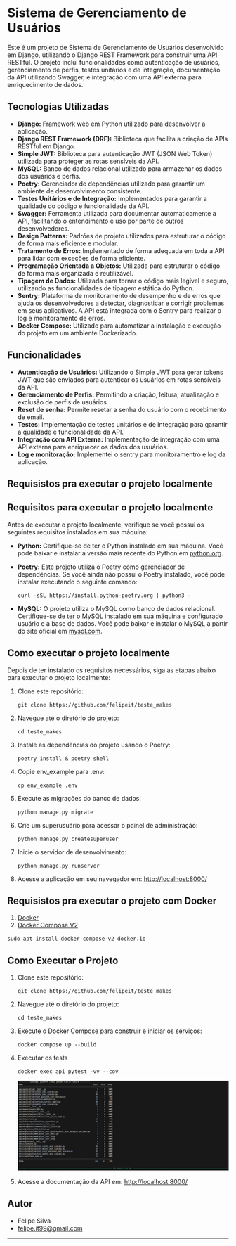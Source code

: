 # Sistema de Gerenciamento de Usuários

Este é um projeto de Sistema de Gerenciamento de Usuários desenvolvido em Django, utilizando o Django REST Framework para construir uma API RESTful. O projeto inclui funcionalidades como autenticação de usuários, gerenciamento de perfis, testes unitários e de integração, documentação da API utilizando Swagger, e integração com uma API externa para enriquecimento de dados.

## Tecnologias Utilizadas

- **Django:** Framework web em Python utilizado para desenvolver a aplicação.
- **Django REST Framework (DRF):** Biblioteca que facilita a criação de APIs RESTful em Django.
- **Simple JWT:** Biblioteca para autenticação JWT (JSON Web Token) utilizada para proteger as rotas sensíveis da API.
- **MySQL:** Banco de dados relacional utilizado para armazenar os dados dos usuários e perfis.
- **Poetry:** Gerenciador de dependências utilizado para garantir um ambiente de desenvolvimento consistente.
- **Testes Unitários e de Integração:** Implementados para garantir a qualidade do código e funcionalidade da API.
- **Swagger:** Ferramenta utilizada para documentar automaticamente a API, facilitando o entendimento e uso por parte de outros desenvolvedores.
- **Design Patterns:** Padrões de projeto utilizados para estruturar o código de forma mais eficiente e modular.
- **Tratamento de Erros:** Implementado de forma adequada em toda a API para lidar com exceções de forma eficiente.
- **Programação Orientada a Objetos:** Utilizada para estruturar o código de forma mais organizada e reutilizável.
- **Tipagem de Dados:** Utilizada para tornar o código mais legível e seguro, utilizando as funcionalidades de tipagem estática do Python.
- **Sentry:** Plataforma de monitoramento de desempenho e de erros que ajuda os desenvolvedores a detectar, diagnosticar e corrigir problemas em seus aplicativos. A API está integrada com o Sentry para realizar o log e monitoramento de erros.
- **Docker Compose:** Utilizado para automatizar a instalação e execução do projeto em um ambiente Dockerizado.


## Funcionalidades

- **Autenticação de Usuários:** Utilizando o Simple JWT para gerar tokens JWT que são enviados para autenticar os usuários em rotas sensíveis da API.
- **Gerenciamento de Perfis:** Permitindo a criação, leitura, atualização e exclusão de perfis de usuários.
- **Reset de senha:** Permite resetar a senha do usuário com o recebimento de email.
- **Testes:** Implementação de testes unitários e de integração para garantir a qualidade e funcionalidade da API.
- **Integração com API Externa:** Implementação de integração com uma API externa para enriquecer os dados dos usuários.
- **Log e monitoração:** Implementei o sentry para monitoramentro e log da aplicação.

## Requisistos pra executar o projeto localmente

## Requisitos para executar o projeto localmente

Antes de executar o projeto localmente, verifique se você possui os seguintes requisitos instalados em sua máquina:

- **Python:** Certifique-se de ter o Python instalado em sua máquina. Você pode baixar e instalar a versão mais recente do Python em [python.org](https://www.python.org/).

- **Poetry:** Este projeto utiliza o Poetry como gerenciador de dependências. Se você ainda não possui o Poetry instalado, você pode instalar executando o seguinte comando:
  ```
  curl -sSL https://install.python-poetry.org | python3 -
  ```

- **MySQL:** O projeto utiliza o MySQL como banco de dados relacional. Certifique-se de ter o MySQL instalado em sua máquina e configurado usuário e a base de dados. Você pode baixar e instalar o MySQL a partir do site oficial em [mysql.com](https://www.mysql.com/).

## Como executar o projeto localmente

Depois de ter instalado os requisitos necessários, siga as etapas abaixo para executar o projeto localmente:

1. Clone este repositório:
   ```
   git clone https://github.com/felipeit/teste_makes
   ```

2. Navegue até o diretório do projeto:
   ```
   cd teste_makes
   ```

3. Instale as dependências do projeto usando o Poetry:
   ```
   poetry install & poetry shell
   ```
3. Copie env_example para .env:
   ```
   cp env_example .env
   ```
4. Execute as migrações do banco de dados:
   ```
   python manage.py migrate
   ```

5. Crie um superusuário para acessar o painel de administração:
   ```
   python manage.py createsuperuser
   ```

6. Inicie o servidor de desenvolvimento:
   ```
   python manage.py runserver
   ```

7. Acesse a aplicação em seu navegador em: [http://localhost:8000/](http://localhost:8000/)

## Requisistos pra executar o projeto com Docker
1. [Docker](https://docs.docker.com/desktop/install/linux-install/)
2. [Docker Compose V2](https://docs.docker.com/compose/install/linux/)

```
sudo apt install docker-compose-v2 docker.io 
```
## Como Executar o Projeto

1. Clone este repositório:
   ```
   git clone https://github.com/felipeit/teste_makes
   ```

2. Navegue até o diretório do projeto:
   ```
   cd teste_makes
   ```

3. Execute o Docker Compose para construir e iniciar os serviços:
   ```
   docker compose up --build
   ```

4. Executar os tests
   ```
   docker exec api pytest -vv --cov
   ```
   ![coverage](coverage-test.png)
   
5. Acesse a documentação da API em: [http://localhost:8000/](http://localhost:8000/)

## Autor

- Felipe Silva
- felipe.it99@gmail.com

---